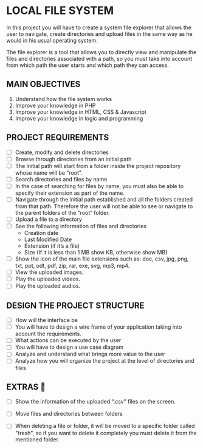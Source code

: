 # LOCAL FILE SYSTEM

In this project you will have to create a system file explorer that allows the 
user to navigate, create directories and upload files in the same way as he 
would in his usual operating system.  

The file explorer is a tool that allows you to directly view and manipulate the
files and directories associated with a path, so you must take into account from
which path the user starts and which path they can access.  

## MAIN OBJECTIVES

1. Understand how the file system works
2. Improve your knowledge in PHP
3. Improve your knowledge in HTML, CSS & Javascript 
4. Improve your knowledge in logic and programming

## PROJECT REQUIREMENTS

- [ ] Create, modify and delete directories
- [ ] Browse through directories from an initial path
- [ ] The initial path will start from a folder inside the project repository whose
name will be "root".
- [ ] Search directories and files by name
- [ ] In the case of searching for files by name, you must also be able to specify
their extension as part of the name.
- [ ] Navigate through the initial path established and all the folders created 
   from that path. Therefore the user will not be able to see or navigate to the 
   parent folders of the “root” folder.
- [ ] Upload a file to a directory
- [ ] See the following information of files and directories
    - Creation date
    - Last Modified Date
    - Extension (if it’s a file)
    - Size (If it is less than 1 MB show KB, otherwise show MB)
- [ ] Show the icon of the main file extensions such as:
       doc, csv, jpg, png, txt, ppt, odt, pdf, zip, rar, exe, svg, mp3, mp4.
- [ ] View the uploaded images.
- [ ] Play the uploaded videos.
- [ ] Play the uploaded audios.

## DESIGN THE PROJECT STRUCTURE

- [ ] How will the interface be
- [ ] You will have to design a wire frame of your application taking into 
account the requirements.
- [ ] What actions can be executed by the user
- [ ] You will have to design a use case diagram
- [ ] Analyze and understand what brings more value to the user
- [ ] Analyze how you will organize the project at the level of directories and
files

## EXTRAS 💯

- [ ] Show the information of the uploaded “.csv” files on the screen.
- [ ] Move files and directories between folders
- [ ] When deleting a file or folder, it will be moved to a specific folder called
"trash", so if you want to delete it completely you must delete it from the 
mentioned folder.


